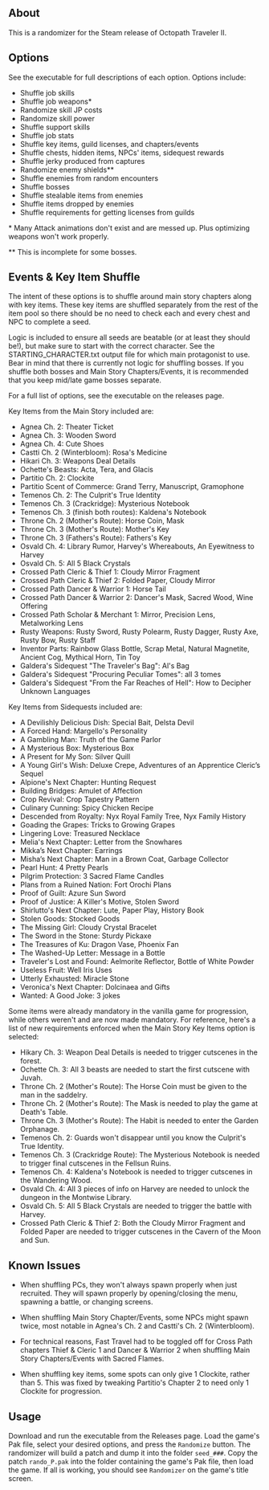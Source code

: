 ## About

This is a randomizer for the Steam release of Octopath Traveler II.

## Options

See the executable for full descriptions of each option. Options include:

* Shuffle job skills
* Shuffle job weapons\*
* Randomize skill JP costs
* Randomize skill power
* Shuffle support skills
* Shuffle job stats
* Shuffle key items, guild licenses, and chapters/events
* Shuffle chests, hidden items, NPCs' items, sidequest rewards
* Shuffle jerky produced from captures
* Randomize enemy shields\*\*
* Shuffle enemies from random encounters
* Shuffle bosses
* Shuffle stealable items from enemies
* Shuffle items dropped by enemies
* Shuffle requirements for getting licenses from guilds

\* Many Attack animations don't exist and are messed up. Plus optimizing weapons won't work properly.

\*\* This is incomplete for some bosses.

## Events & Key Item Shuffle

The intent of these options is to shuffle around main story chapters
along with key items. These key items are shuffled separately from
the rest of the item pool so there should be no need to check each and
every chest and NPC to complete a seed.

Logic is included to ensure all seeds are beatable (or at least they
should be!), but make sure to start with the correct character. See
the STARTING_CHARACTER.txt output file for which main protagonist to
use. Bear in mind that there is currently not logic for shuffling
bosses. If you shuffle both bosses and Main Story Chapters/Events, it
is recommended that you keep mid/late game bosses separate.

For a full list of options, see the executable on the releases page.

Key Items from the Main Story included are:

* Agnea Ch. 2: Theater Ticket
* Agnea Ch. 3: Wooden Sword
* Agnea Ch. 4: Cute Shoes
* Castti Ch. 2 (Winterbloom): Rosa's Medicine
* Hikari Ch. 3: Weapons Deal Details
* Ochette's Beasts: Acta, Tera, and Glacis
* Partitio Ch. 2: Clockite
* Partitio Scent of Commerce: Grand Terry, Manuscript, Gramophone
* Temenos Ch. 2: The Culprit's True Identity
* Temenos Ch. 3 (Crackridge): Mysterious Notebook
* Temenos Ch. 3 (finish both routes): Kaldena's Notebook
* Throne Ch. 2 (Mother's Route): Horse Coin, Mask
* Throne Ch. 3 (Mother's Route): Mother's Key
* Throne Ch. 3 (Fathers's Route): Fathers's Key
* Osvald Ch. 4: Library Rumor, Harvey's Whereabouts, An Eyewitness to Harvey
* Osvald Ch. 5: All 5 Black Crystals
* Crossed Path Cleric & Thief 1: Cloudy Mirror Fragment
* Crossed Path Cleric & Thief 2: Folded Paper, Cloudy Mirror
* Crossed Path Dancer & Warrior 1: Horse Tail
* Crossed Path Dancer & Warrior 2: Dancer's Mask, Sacred Wood, Wine Offering
* Crossed Path Scholar & Merchant 1: Mirror, Precision Lens, Metalworking Lens
* Rusty Weapons: Rusty Sword, Rusty Polearm, Rusty Dagger, Rusty Axe, Rusty Bow, Rusty Staff
* Inventor Parts: Rainbow Glass Bottle, Scrap Metal, Natural Magnetite, Ancient Cog, Mythical Horn, Tin Toy
* Galdera's Sidequest "The Traveler's Bag": Al's Bag
* Galdera's Sidequest "Procuring Peculiar Tomes": all 3 tomes
* Galdera's Sidequest "From the Far Reaches of Hell": How to Decipher Unknown Languages

Key Items from Sidequests included are:
* A Devilishly Delicious Dish: Special Bait, Delsta Devil
* A Forced Hand: Margello's Personality
* A Gambling Man: Truth of the Game Parlor
* A Mysterious Box: Mysterious Box
* A Present for My Son: Silver Quill
* A Young Girl's Wish: Deluxe Crepe, Adventures of an Apprentice Cleric’s Sequel
* Alpione's Next Chapter: Hunting Request
* Building Bridges: Amulet of Affection
* Crop Revival: Crop Tapestry Pattern
* Culinary Cunning: Spicy Chicken Recipe
* Descended from Royalty: Nyx Royal Family Tree, Nyx Family History
* Goading the Grapes: Tricks to Growing Grapes
* Lingering Love: Treasured Necklace
* Melia's Next Chapter: Letter from the Snowhares
* Mikka’s Next Chapter: Earrings
* Misha’s Next Chapter: Man in a Brown Coat, Garbage Collector
* Pearl Hunt: 4 Pretty Pearls
* Pilgrim Protection: 3 Sacred Flame Candles
* Plans from a Ruined Nation: Fort Orochi Plans
* Proof of Guilt: Azure Sun Sword
* Proof of Justice: A Killer's Motive, Stolen Sword
* Shirlutto's Next Chapter: Lute, Paper Play, History Book
* Stolen Goods: Stocked Goods
* The Missing Girl: Cloudy Crystal Bracelet
* The Sword in the Stone: Sturdy Pickaxe
* The Treasures of Ku: Dragon Vase, Phoenix Fan
* The Washed-Up Letter: Message in a Bottle
* Traveler's Lost and Found: Aelmorite Reflector, Bottle of White Powder
* Useless Fruit: Well Iris Uses
* Utterly Exhausted: Miracle Stone
* Veronica's Next Chapter: Dolcinaea and Gifts
* Wanted: A Good Joke: 3 jokes

Some items were already mandatory in the vanilla game for progression,
while others weren't and are now made mandatory. For reference, here's
a list of new requirements enforced when the Main Story Key Items option is selected:

* Hikary Ch. 3: Weapon Deal Details is needed to trigger cutscenes in the forest.
* Ochette Ch. 3: All 3 beasts are needed to start the first cutscene with Juvah.
* Throne Ch. 2 (Mother's Route): The Horse Coin must be given to the man in the saddelry.
* Throne Ch. 2 (Mother's Route): The Mask is needed to play the game at Death's Table.
* Throne Ch. 3 (Mother's Route): The Habit is needed to enter the Garden Orphanage.
* Temenos Ch. 2: Guards won't disappear until you know the Culprit's True Identity.
* Temenos Ch. 3 (Crackridge Route): The Mysterious Notebook is needed to trigger final cutscenes in the Fellsun Ruins.
* Temenos Ch. 4: Kaldena's Notebook is needed to trigger cutscenes in the Wandering Wood.
* Osvald Ch. 4: All 3 pieces of info on Harvey are needed to unlock the dungeon in the Montwise Library.
* Osvald Ch. 5: All 5 Black Crystals are needed to trigger the battle with Harvey.
* Crossed Path Cleric & Thief 2: Both the Cloudy Mirror Fragment and Folded Paper are needed to trigger cutscenes in the Cavern of the Moon and Sun.

## Known Issues

* When shuffling PCs, they won't always spawn properly when just
  recruited. They will spawn properly by opening/closing the menu,
  spawning a battle, or changing screens.

* When shuffling Main Story Chapter/Events, some NPCs might spawn
  twice, most notable in Agnea's Ch. 2 and Castti's Ch. 2 (Winterbloom).

* For technical reasons, Fast Travel had to be toggled off for Cross
  Path chapters Thief & Cleric 1 and Dancer & Warrior 2 when shuffling
  Main Story Chapters/Events with Sacred Flames.

* When shuffling key items, some spots can only give 1 Clockite,
  rather than 5. This was fixed by tweaking Partitio's
  Chapter 2 to need only 1 Clockite for progression.

## Usage

Download and run the executable from the Releases page. Load the
game's Pak file, select your desired options, and press the
`Randomize` button. The randomizer will build a patch and dump it into
the folder `seed_###`. Copy the patch `rando_P.pak` into the folder
containing the game's Pak file, then load the game. If all is working,
you should see `Randomizer` on the game's title screen.
